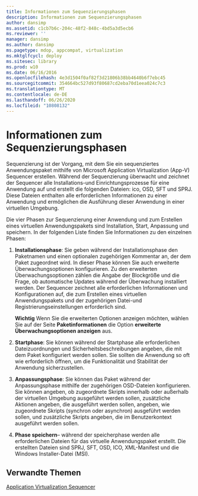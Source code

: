 ```yaml
---
title: Informationen zum Sequenzierungsphasen
description: Informationen zum Sequenzierungsphasen
author: dansimp
ms.assetid: c1cb7b6c-204c-48f2-848c-4bd5a3d5ecb6
ms.reviewer: ''
manager: dansimp
ms.author: dansimp
ms.pagetype: mdop, appcompat, virtualization
ms.mktglfcycl: deploy
ms.sitesec: library
ms.prod: w10
ms.date: 06/16/2016
ms.openlocfilehash: 4e3d1504f0af82f3d21806b38bb4640b6f7ebc45
ms.sourcegitcommit: 354664bc527d93f80687cd2eba70d1eea024c7c3
ms.translationtype: MT
ms.contentlocale: de-DE
ms.lasthandoff: 06/26/2020
ms.locfileid: "10808132"
---
```

# Informationen zum Sequenzierungsphasen


Sequenzierung ist der Vorgang, mit dem Sie ein sequenziertes Anwendungspaket mithilfe von Microsoft Application Virtualization (App-V) Sequencer erstellen. Während der Sequenzierung überwacht und zeichnet der Sequencer alle Installations-und Einrichtungsprozesse für eine Anwendung auf und erstellt die folgenden Dateien: ico, OSD, SFT und SPRJ. Diese Dateien enthalten alle erforderlichen Informationen zu einer Anwendung und ermöglichen die Ausführung dieser Anwendung in einer virtuellen Umgebung.

Die vier Phasen zur Sequenzierung einer Anwendung und zum Erstellen eines virtuellen Anwendungspakets sind Installation, Start, Anpassung und speichern. In der folgenden Liste finden Sie Informationen zu den einzelnen Phasen:

1.  **Installationsphase**: Sie geben während der Installationsphase den Paketnamen und einen optionalen zugehörigen Kommentar an, der dem Paket zugeordnet wird. In dieser Phase können Sie auch erweiterte Überwachungsoptionen konfigurieren. Zu den erweiterten Überwachungsoptionen zählen die Angabe der Blockgröße und die Frage, ob automatische Updates während der Überwachung installiert werden. Der Sequencer zeichnet alle erforderlichen Informationen und Konfigurationen auf, die zum Erstellen eines virtuellen Anwendungspakets und der zugehörigen Datei-und Registrierungseinstellungen erforderlich sind.

    **Wichtig**  Wenn Sie die erweiterten Optionen anzeigen möchten, wählen Sie auf der Seite **Paketinformationen** die Option **erweiterte Überwachungsoptionen anzeigen** aus.

     

2.  **Startphase**: Sie können während der Startphase alle erforderlichen Dateizuordnungen und Sicherheitsbeschreibungen angeben, die mit dem Paket konfiguriert werden sollen. Sie sollten die Anwendung so oft wie erforderlich öffnen, um die Funktionalität und Stabilität der Anwendung sicherzustellen.

3.  **Anpassungsphase**: Sie können das Paket während der Anpassungsphase mithilfe der zugehörigen OSD-Dateien konfigurieren. Sie können angeben, ob zugeordnete Skripts innerhalb oder außerhalb der virtuellen Umgebung ausgeführt werden sollen, zusätzliche Aktionen angeben, die ausgeführt werden sollen, angeben, wie zugeordnete Skripts (synchron oder asynchron) ausgeführt werden sollen, und zusätzliche Skripts angeben, die im Benutzerkontext ausgeführt werden sollen.

4.  **Phase speichern**– während der speicherphase werden alle erforderlichen Dateien für das virtuelle Anwendungspaket erstellt. Die erstellten Dateien sind SPRJ, SFT, OSD, ICO, XML-Manifest und die Windows Installer-Datei (MSI).

## Verwandte Themen


[Application Virtualization Sequencer](application-virtualization-sequencer.md)

 

 





